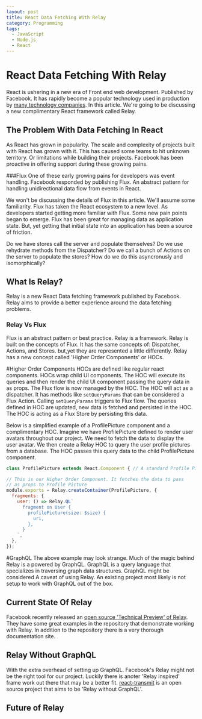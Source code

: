 ```yaml
---
layout: post
title: React Data Fetching With Relay
category: Programming
tags:
  - JavaScript
  - Node.js
  - React
---
```


# React Data Fetching With Relay
React is ushering in a new era of Front end web development. Published by Facebook. It has rapidly become a popular technology used in production by [many technology companies](https://github.com/facebook/react/wiki/Sites-Using-React). In this article. We're going to be discussing a new complimentary React framework called Relay.

## The Problem With Data Fetching In React
As React has grown in popularity. The scale and complexity of projects built with React has grown with it. This has caused some teams to hit unknown territory. Or limitations while building their projects. Facebook has been proactive in offering support during these growing pains. 

###Flux
One of these early growing pains for developers was event handling. Facebook responded by publishing Flux. An abstract pattern for handling unidirectional data flow from events in React.

We won't be discussing the details of Flux in this article. We'll assume some familiarity. Flux has taken the React ecosystem to a new level. As developers started getting more familiar with Flux. Some new pain points began to emerge. Flux has been great for managing data as application state. But, yet getting that initial state into an application has been a source of friction.

Do we have stores call the server and populate themselves? Do we use rehydrate methods from the Dispatcher? Do we call a bunch of Actions on the server to populate the stores? How do we do this asyncronusly and isomorphically?

## What Is Relay?
Relay is a new React Data fetching framework published by Facebook. Relay aims to provide a better experience around the data fetching problems.

### Relay Vs Flux
Flux is an abstract pattern or best practice. Relay is a framework. Relay is built on the concepts of Flux. It has the same concepts of: Dispatcher, Actions, and Stores. but,yet they are represented a little differently. Relay has a new concept called 'Higher Order Components' or HOCs. 

#Higher Order Components
HOCs are defined like regular react components. HOCs wrap child UI components. The HOC will execute its queries and then render the child UI component passing the query data in as props. The Flux flow is now managed by the HOC. The HOC will act as a dispatcher. It has methods like `setQueryParams` that can be considered a Flux Action. Calling `setQueryParams` triggers to Flux flow. The queries defined in HOC are updated, new data is fetched and persisted in the HOC. The HOC is acting as a Flux Store by persisting this data.

Below is a simplified example of a ProfilePicture component and a complimentary HOC. Imagine we have ProfilePicture defined to render user avatars throughout our project. We need to fetch the data to display the user avatar. We then create a Relay HOC to query the user profile pictures from a database. The HOC passes this query data to the child ProfilePicture component.

```javascript
class ProfilePicture extends React.Component { // A standard Profile Picture component }

// This is our Higher Order Component. It fetches the data to pass
// as props to Profile Picture
module.exports = Relay.createContainer(ProfilePicture, {
  fragments: {
    user: () => Relay.QL`
      fragment on User {
        profilePicture(size: $size) {
          uri,
        },
      }
    `,
  },
});
```
#GraphQL
The above example may look strange. Much of the magic behind Relay is a powered by GraphQL. GraphQL is a query language that specializes in traversing graph data structures. GraphQL might be considered A caveat of using Relay. An existing project most likely is not setup to work with GraphQL out of the box.

## Current State Of Relay
Facebook recently released an [open source 'Technical Preview' of Relay](https://github.com/facebook/react). They have some great examples in the repository that demonstrate working with Relay. In addition to the repository there is a very thorough documentation site.

## Relay Without GraphQL
With the extra overhead of setting up GraphQL. Facebook's Relay might not be the right tool for our project. Luckily there is anoter 'Relay inspired' frame work out there that may be a better fit. [react-transmit](https://github.com/RickWong/react-transmit) is an open source project that aims to be 'Relay without GraphQL'. 

## Future of Relay
